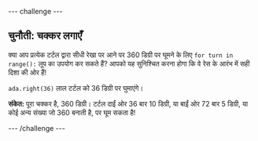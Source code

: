 --- challenge ---
## चुनौती: चक्कर लगाएँ

क्या आप प्रत्येक टर्टल द्वारा सीधी रेखा पर आने पर 360 डिग्री पर घूमने के लिए `for turn in range():` लूप का उपयोग कर सकते हैं? आपको यह सुनिश्चित करना होगा कि वे रेस के आरंभ में सही दिशा की ओर हैं!

`ada.right(36)` लाल टर्टल को 36 डिग्री पर घुमाएंगे। 

**संकेत:** पूरा चक्कर है, 360 डिग्री। टर्टल दाईं ओर 36 बार 10 डिग्री, या बाईं ओर 72 बार 5 डिग्री, या कोई अन्य संख्या जो 360 बनाती है, पर घूम सकता है!


--- /challenge ---